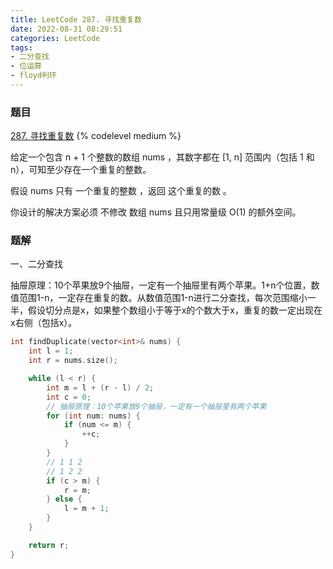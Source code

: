 ```yaml
---
title: LeetCode 287. 寻找重复数
date: 2022-08-31 08:29:51
categories: LeetCode
tags:
- 二分查找
- 位运算
- floyd判环
---
```


### 题目
[287. 寻找重复数](https://leetcode.cn/problems/find-the-duplicate-number/)
{% codelevel medium %}

给定一个包含 n + 1 个整数的数组 nums ，其数字都在 [1, n] 范围内（包括 1 和 n），可知至少存在一个重复的整数。
<!-- more -->

假设 nums 只有 一个重复的整数 ，返回 这个重复的数 。

你设计的解决方案必须 不修改 数组 nums 且只用常量级 O(1) 的额外空间。

### 题解
一、二分查找

抽屉原理：10个苹果放9个抽屉，一定有一个抽屉里有两个苹果。1+n个位置，数值范围1-n，一定存在重复的数。从数值范围1-n进行二分查找，每次范围缩小一半，假设切分点是x，如果整个数组小于等于x的个数大于x，重复的数一定出现在x右侧（包括x）。

``` cpp
int findDuplicate(vector<int>& nums) {
    int l = 1;
    int r = nums.size();

    while (l < r) {
        int m = l + (r - l) / 2;
        int c = 0;
        // 抽屉原理：10个苹果放9个抽屉，一定有一个抽屉里有两个苹果
        for (int num: nums) {
            if (num <= m) {
                ++c;
            }
        }
        // 1 1 2
        // 1 2 2
        if (c > m) {
            r = m;
        } else {
            l = m + 1;
        }
    }

    return r;
}
```
